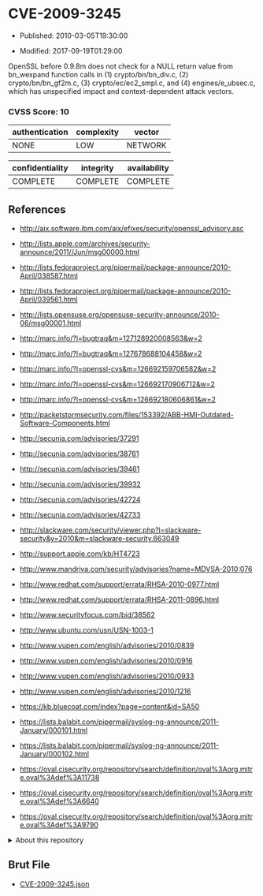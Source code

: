 # CVE-2009-3245

- Published: 2010-03-05T19:30:00

- Modified: 2017-09-19T01:29:00

OpenSSL before 0.9.8m does not check for a NULL return value from bn_wexpand function calls in (1) crypto/bn/bn_div.c, (2) crypto/bn/bn_gf2m.c, (3) crypto/ec/ec2_smpl.c, and (4) engines/e_ubsec.c, which has unspecified impact and context-dependent attack vectors.

### CVSS Score: **10**

| authentication | complexity | vector |
| --- | --- | --- |
| NONE | LOW | NETWORK |

| confidentiality | integrity | availability |
| --- | --- | --- |
| COMPLETE | COMPLETE | COMPLETE |

## References

* http://aix.software.ibm.com/aix/efixes/security/openssl_advisory.asc

* http://lists.apple.com/archives/security-announce/2011//Jun/msg00000.html

* http://lists.fedoraproject.org/pipermail/package-announce/2010-April/038587.html

* http://lists.fedoraproject.org/pipermail/package-announce/2010-April/039561.html

* http://lists.opensuse.org/opensuse-security-announce/2010-06/msg00001.html

* http://marc.info/?l=bugtraq&m=127128920008563&w=2

* http://marc.info/?l=bugtraq&m=127678688104458&w=2

* http://marc.info/?l=openssl-cvs&m=126692159706582&w=2

* http://marc.info/?l=openssl-cvs&m=126692170906712&w=2

* http://marc.info/?l=openssl-cvs&m=126692180606861&w=2

* http://packetstormsecurity.com/files/153392/ABB-HMI-Outdated-Software-Components.html

* http://secunia.com/advisories/37291

* http://secunia.com/advisories/38761

* http://secunia.com/advisories/39461

* http://secunia.com/advisories/39932

* http://secunia.com/advisories/42724

* http://secunia.com/advisories/42733

* http://slackware.com/security/viewer.php?l=slackware-security&y=2010&m=slackware-security.663049

* http://support.apple.com/kb/HT4723

* http://www.mandriva.com/security/advisories?name=MDVSA-2010:076

* http://www.redhat.com/support/errata/RHSA-2010-0977.html

* http://www.redhat.com/support/errata/RHSA-2011-0896.html

* http://www.securityfocus.com/bid/38562

* http://www.ubuntu.com/usn/USN-1003-1

* http://www.vupen.com/english/advisories/2010/0839

* http://www.vupen.com/english/advisories/2010/0916

* http://www.vupen.com/english/advisories/2010/0933

* http://www.vupen.com/english/advisories/2010/1216

* https://kb.bluecoat.com/index?page=content&id=SA50

* https://lists.balabit.com/pipermail/syslog-ng-announce/2011-January/000101.html

* https://lists.balabit.com/pipermail/syslog-ng-announce/2011-January/000102.html

* https://oval.cisecurity.org/repository/search/definition/oval%3Aorg.mitre.oval%3Adef%3A11738

* https://oval.cisecurity.org/repository/search/definition/oval%3Aorg.mitre.oval%3Adef%3A6640

* https://oval.cisecurity.org/repository/search/definition/oval%3Aorg.mitre.oval%3Adef%3A9790

<details>
<summary>About this repository</summary> 

  This repository is part of the project [Live Hack CVE](https://github.com/Live-Hack-CVE). Main website can be found [www.live-hack.org](https://www.live-hack.org) 
  
  Made by [Sn0wAlice](https://github.com/Sn0wAlice) for the people that care about security and need to have a feed of the latest CVEs. Hope you enjoy it, don't forget to star the repo and follow me on [Twitter](https://twitter.com/Sn0wAlice) and [Github](https://github.com/Sn0wAlice). And that is my [personnal website](https://www.alice-snow.me/)

  - [Home Page](https://github.com/Live-Hack-CVE)
  - [Framework](https://github.com/Live-Hack-CVE/cve-framework)
  - [CVE database](https://github.com/Live-Hack-CVE/full_database)
  - [Changelog](https://github.com/Live-Hack-CVE/Changelog)
</details>

## Brut File

* [CVE-2009-3245.json](https://raw.githubusercontent.com/Live-Hack-CVE/full_database/main/cves/2009/CVE-2009-3245.json)

